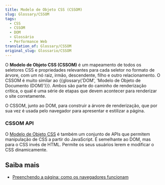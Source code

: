 ```yaml
---
title: Modelo de Objeto CSS (CSSOM)
slug: Glossary/CSSOM
tags:
  - CSS
  - CSSOM
  - DOM
  - Glossário
  - Performance Web
translation_of: Glossary/CSSOM
original_slug: Glossario/CSSOM
---
```

O **Modelo de Objeto CSS (CSSOM)** é um mapeamento de todos os seletores CSS e propriedades relevantes para cada seletor no formato de árvore, com um nó raiz, irmão, descendente, filho e outro relacionamento. O CSSOM é muito similar ao {{glossary('DOM', 'Modelo de Objeto de Documento (DOM)')}}. Ambos são parte do caminho de renderização crítica, o qual é uma série de etapas que devem acontecer para renderizar o site corretamente.

O CSSOM, junto ao DOM, para construir a árvore de renderização, que por sua vez é usada pelo navegador para apresentar e estilizar a página.

### CSSOM API

O [Modelo de Objeto CSS](/pt-BR/docs/Web/API/CSS_Object_Model) é também um conjunto de APIs que permitem manipulação de CSS a partir do JavaScript. É semelhante ao DOM, mas para o CSS invés de HTML. Permite os seus usuários lerem e modificar o CSS dinamicamente.

## Saiba mais

- [Preenchendo a página: como os navegadores funcionam](/pt-BR/docs/Web/Performance/How_browsers_work)

